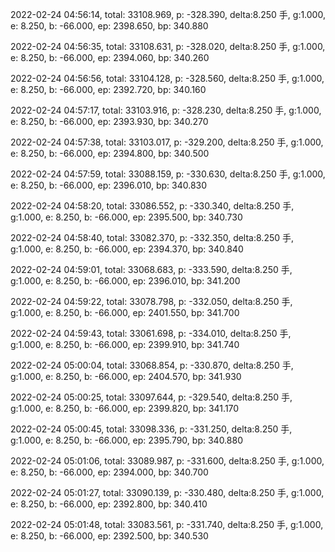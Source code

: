 2022-02-24 04:56:14, total: 33108.969, p: -328.390, delta:8.250 手, g:1.000, e: 8.250, b: -66.000, ep: 2398.650, bp: 340.880

2022-02-24 04:56:35, total: 33108.631, p: -328.020, delta:8.250 手, g:1.000, e: 8.250, b: -66.000, ep: 2394.060, bp: 340.260

2022-02-24 04:56:56, total: 33104.128, p: -328.560, delta:8.250 手, g:1.000, e: 8.250, b: -66.000, ep: 2392.720, bp: 340.160

2022-02-24 04:57:17, total: 33103.916, p: -328.230, delta:8.250 手, g:1.000, e: 8.250, b: -66.000, ep: 2393.930, bp: 340.270

2022-02-24 04:57:38, total: 33103.017, p: -329.200, delta:8.250 手, g:1.000, e: 8.250, b: -66.000, ep: 2394.800, bp: 340.500

2022-02-24 04:57:59, total: 33088.159, p: -330.630, delta:8.250 手, g:1.000, e: 8.250, b: -66.000, ep: 2396.010, bp: 340.830

2022-02-24 04:58:20, total: 33086.552, p: -330.340, delta:8.250 手, g:1.000, e: 8.250, b: -66.000, ep: 2395.500, bp: 340.730

2022-02-24 04:58:40, total: 33082.370, p: -332.350, delta:8.250 手, g:1.000, e: 8.250, b: -66.000, ep: 2394.370, bp: 340.840

2022-02-24 04:59:01, total: 33068.683, p: -333.590, delta:8.250 手, g:1.000, e: 8.250, b: -66.000, ep: 2396.010, bp: 341.200

2022-02-24 04:59:22, total: 33078.798, p: -332.050, delta:8.250 手, g:1.000, e: 8.250, b: -66.000, ep: 2401.550, bp: 341.700

2022-02-24 04:59:43, total: 33061.698, p: -334.010, delta:8.250 手, g:1.000, e: 8.250, b: -66.000, ep: 2399.910, bp: 341.740

2022-02-24 05:00:04, total: 33068.854, p: -330.870, delta:8.250 手, g:1.000, e: 8.250, b: -66.000, ep: 2404.570, bp: 341.930

2022-02-24 05:00:25, total: 33097.644, p: -329.540, delta:8.250 手, g:1.000, e: 8.250, b: -66.000, ep: 2399.820, bp: 341.170

2022-02-24 05:00:45, total: 33098.336, p: -331.250, delta:8.250 手, g:1.000, e: 8.250, b: -66.000, ep: 2395.790, bp: 340.880

2022-02-24 05:01:06, total: 33089.987, p: -331.600, delta:8.250 手, g:1.000, e: 8.250, b: -66.000, ep: 2394.000, bp: 340.700

2022-02-24 05:01:27, total: 33090.139, p: -330.480, delta:8.250 手, g:1.000, e: 8.250, b: -66.000, ep: 2392.800, bp: 340.410

2022-02-24 05:01:48, total: 33083.561, p: -331.740, delta:8.250 手, g:1.000, e: 8.250, b: -66.000, ep: 2392.500, bp: 340.530